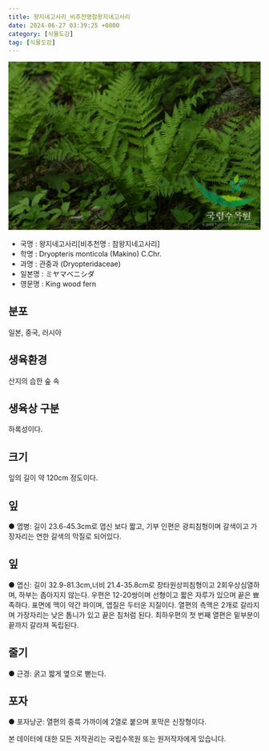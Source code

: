 ```yaml
---
title: 왕지네고사리_비추천명참왕지네고사리
date: 2024-06-27 03:39:25 +0800
category: [식물도감]
tag: [식물도감]
---
```




![왕지네고사리[비추천명 : 참왕지네고사리]](/assets/img/fileUpload/plants/basic/Dryopteridaceae/Dryopteris/3525/1_th2.JPG)
- 국명 : 왕지네고사리[비추천명 : 참왕지네고사리]
- 학명 : Dryopteris monticola (Makino) C.Chr.
- 과명 : 관중과 (Dryopteridaceae)
- 일본명 : ミヤマベニシダ
- 영문명 : King wood fern


## 분포
일본, 중국, 러시아 
## 생육환경
산지의 습한 숲 속
## 생육상 구분
하록성이다. 
## 크기
잎의 길이 약 120cm 정도이다.
## 잎
● 엽병: 길이 23.6-45.3cm로 엽신 보다 짧고, 기부 인편은 광피침형이며 갈색이고 가장자리는 연한 갈색의 막질로 되어있다. 
## 잎
● 엽신: 길이 32.9-81.3cm,너비 21.4-35.8cm로 장타원상피침형이고 2회우상심열하며, 하부는 좁아지지 않는다. 우편은 12-20쌍이며 선형이고 짧은 자루가 있으며 끝은 뾰족하다. 표면에 맥이 약간 파이며, 엽질은 두터운 지질이다. 열편의 측맥은 2개로 갈라지며 가장자리는 낮은 톱니가 있고 끝은 침처럼 된다. 최하우편의 첫 번째 열편은 밑부분이 끝까지 갈라져 독립된다. 
## 줄기
● 근경: 굵고 짧게 옆으로 뻗는다. 
## 포자
● 포자낭군: 열편의 중륵 가까이에 2열로 붙으며 포막은 신장형이다. 






본 데이터에 대한 모든 저작권리는 국립수목원 또는 원저작자에게 있습니다.
